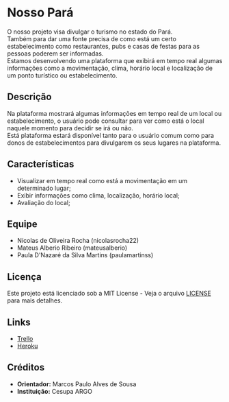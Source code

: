 # Nosso Pará

O nosso projeto visa divulgar o turismo no estado do Pará.\
Também para dar uma fonte precisa de como está um certo estabelecimento como restaurantes, pubs 
e casas de festas para as pessoas poderem ser informadas.\
Estamos desenvolvendo uma plataforma que exibirá em tempo real algumas informações como a movimentação, clima, 
horário local e localização de um ponto turístico ou estabelecimento.

## Descrição

Na plataforma mostrará algumas informações em tempo real de um local ou estabelecimento, o usuário pode consultar 
para ver como está o local naquele momento para decidir se irá ou não.\
Está plataforma estará disponível tanto para o usuário comum como para donos de estabelecimentos para divulgarem 
os seus lugares na plataforma.

## Características

- Visualizar em tempo real como está a movimentação em um determinado lugar;
- Exibir informações como clima, localização, horário local;
- Avaliação do local;

## Equipe

- Nícolas de Oliveira Rocha (nicolasrocha22)
- Mateus Alberio Ribeiro (mateusalberio)
- Paula D'Nazaré da Silva Martins (paulamartinss)

## Licença

Este projeto está licenciado sob a MIT License - Veja o arquivo [LICENSE](./LICENSE) para mais detalhes.

## Links

- [Trello](https://trello.com/b/M55VnoBp/projeto-integrado-i)
- [Heroku](https://nosso-brasil.herokuapp.com/)

## Créditos

- **Orientador:** Marcos Paulo Alves de Sousa
- **Instituição:** Cesupa ARGO